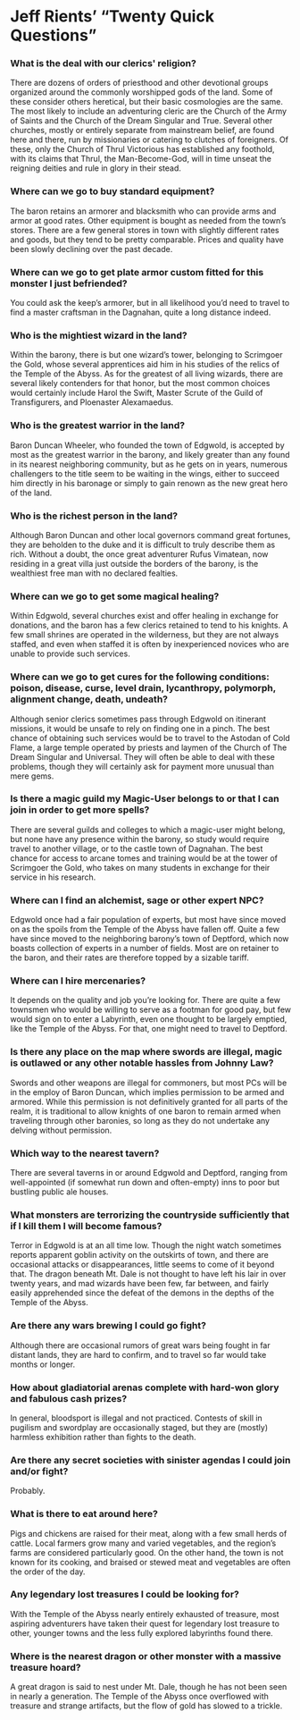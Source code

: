 # Jeff Rients’ “Twenty Quick Questions”

### What is the deal with our clerics' religion?

There are dozens of orders of priesthood and other devotional groups organized
around the commonly worshipped gods of the land.  Some of these consider others
heretical, but their basic cosmologies are the same.  The most likely to
include an adventuring cleric are the Church of the Army of Saints and the
Church of the Dream Singular and True.  Several other churches, mostly or
entirely separate from mainstream belief, are found here and there, run by
missionaries or catering to clutches of foreigners.  Of these, only the Church
of Thrul Victorious has established any foothold, with its claims that Thrul,
the Man-Become-God, will in time unseat the reigning deities and rule in glory
in their stead.

### Where can we go to buy standard equipment?

The baron retains an armorer and blacksmith who can provide arms and armor at
good rates.  Other equipment is bought as needed from the town’s stores.  There
are a few general stores in town with slightly different rates and goods, but
they tend to be pretty comparable.  Prices and quality have been slowly
declining over the past decade.

### Where can we go to get plate armor custom fitted for this monster I just befriended?

You could ask the keep’s armorer, but in all likelihood you’d need to travel to
find a master craftsman in the Dagnahan, quite a long distance indeed.

### Who is the mightiest wizard in the land?

Within the barony, there is but one wizard’s tower, belonging to Scrimgoer the
Gold, whose several apprentices aid him in his studies of the relics of the
Temple of the Abyss.  As for the greatest of all living wizards, there are
several likely contenders for that honor, but the most common choices would
certainly include Harol the Swift, Master Scrute of the Guild of Transfigurers,
and Ploenaster Alexamaedus.

### Who is the greatest warrior in the land?

Baron Duncan Wheeler, who founded the town of Edgwold, is accepted by most as
the greatest warrior in the barony, and likely greater than any found in its
nearest neighboring community, but as he gets on in years, numerous challengers
to the title seem to be waiting in the wings, either to succeed him directly in
his baronage or simply to gain renown as the new great hero of the land.

### Who is the richest person in the land?

Although Baron Duncan and other local governors command great fortunes, they
are beholden to the duke and it is difficult to truly describe them as rich.
Without a doubt, the once great adventurer Rufus Vimatean, now residing in a
great villa just outside the borders of the barony, is the wealthiest free man
with no declared fealties.

### Where can we go to get some magical healing?

Within Edgwold, several churches exist and offer healing in exchange for
donations, and the baron has a few clerics retained to tend to his knights.  A
few small shrines are operated in the wilderness, but they are not always
staffed, and even when staffed it is often by inexperienced novices who are
unable to provide such services.

### Where can we go to get cures for the following conditions: poison, disease, curse, level drain, lycanthropy, polymorph, alignment change, death, undeath?

Although senior clerics sometimes pass through Edgwold on itinerant missions,
it would be unsafe to rely on finding one in a pinch.  The best chance of
obtaining such services would be to travel to the Astodan of Cold Flame, a
large temple operated by priests and laymen of the Church of The Dream Singular
and Universal.  They will often be able to deal with these problems, though
they will certainly ask for payment more unusual than mere gems.

### Is there a magic guild my Magic-User belongs to or that I can join in order to get more spells?

There are several guilds and colleges to which a magic-user might belong, but
none have any presence within the barony, so study would require travel to
another village, or to the castle town of Dagnahan.  The best chance for access
to arcane tomes and training would be at the tower of Scrimgoer the Gold, who
takes on many students in exchange for their service in his research.

### Where can I find an alchemist, sage or other expert NPC?

Edgwold once had a fair population of experts, but most have since moved on as
the spoils from the Temple of the Abyss have fallen off.  Quite a few have
since moved to the neighboring barony’s town of Deptford, which now boasts
collection of experts in a number of fields.  Most are on retainer to the
baron, and their rates are therefore topped by a sizable tariff.

### Where can I hire mercenaries?

It depends on the quality and job you’re looking for.  There are quite a few
townsmen who would be willing to serve as a footman for good pay, but few would
sign on to enter a Labyrinth, even one thought to be largely emptied, like the
Temple of the Abyss.  For that, one might need to travel to Deptford.

### Is there any place on the map where swords are illegal, magic is outlawed or any other notable hassles from Johnny Law?

Swords and other weapons are illegal for commoners, but most PCs will be in the
employ of Baron Duncan, which implies permission to be armed and armored.
While this permission is not definitively granted for all parts of the realm,
it is traditional to allow knights of one baron to remain armed when traveling
through other baronies, so long as they do not undertake any delving without
permission.

### Which way to the nearest tavern?

There are several taverns in or around Edgwold and Deptford, ranging from
well-appointed (if somewhat run down and often-empty) inns to poor but bustling
public ale houses.

### What monsters are terrorizing the countryside sufficiently that if I kill them I will become famous?

Terror in Edgwold is at an all time low.  Though the night watch sometimes
reports apparent goblin activity on the outskirts of town, and there are
occasional attacks or disappearances, little seems to come of it beyond that.
The dragon beneath Mt. Dale is not thought to have left his lair in over twenty
years, and mad wizards have been few, far between, and fairly easily
apprehended since the defeat of the demons in the depths of the Temple of the
Abyss.

### Are there any wars brewing I could go fight?

Although there are occasional rumors of great wars being fought in far distant
lands, they are hard to confirm, and to travel so far would take months or
longer.

### How about gladiatorial arenas complete with hard-won glory and fabulous cash prizes?

In general, bloodsport is illegal and not practiced.  Contests of skill in pugilism and swordplay are occasionally staged, but they are (mostly) harmless exhibition rather than fights to the death.

### Are there any secret societies with sinister agendas I could join and/or fight?

Probably.

### What is there to eat around here?

Pigs and chickens are raised for their meat, along with a few small herds of
cattle.  Local farmers grow many and varied vegetables, and the region’s farms
are considered particularly good.  On the other hand, the town is not known for
its cooking, and braised or stewed meat and vegetables are often the order of
the day.

### Any legendary lost treasures I could be looking for?

With the Temple of the Abyss nearly entirely exhausted of treasure, most
aspiring adventurers have taken their quest for legendary lost treasure to
other, younger towns and the less fully explored labyrinths found there.

### Where is the nearest dragon or other monster with a massive treasure hoard?

A great dragon is said to nest under Mt. Dale, though he has not been seen in
nearly a generation.  The Temple of the Abyss once overflowed with treasure and
strange artifacts, but the flow of gold has slowed to a trickle.
